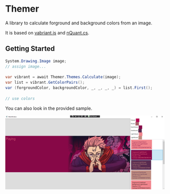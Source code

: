# Themer
A library to calculate forground and background colors from an image.

It is based on [vabriant.js](https://github.com/jariz/vibrant.js/) and [nQuant.cs](https://github.com/mcychan/nQuant.cs/tree/core/nQuant.Master).

## Getting Started

```c#
System.Drawing.Image image;
// assign image...

var vibrant = await Themer.Themes.Calculate(image);
var list = vibrant.GetColorPairs();
var (forgroundColor, backgroundColor, _, _, _, _) = list.First();

// use colors
```

You can also look in the provided sample.

![Screenshot](docs/Screenshot%20Sample.png)

